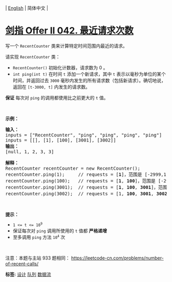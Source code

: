 | [English](README_EN.md) | 简体中文 |

# [剑指 Offer II 042. 最近请求次数](https://leetcode.cn/problems/H8086Q)
<p>写一个&nbsp;<code>RecentCounter</code>&nbsp;类来计算特定时间范围内最近的请求。</p>

<p>请实现 <code>RecentCounter</code> 类：</p>

<ul>
	<li><code>RecentCounter()</code> 初始化计数器，请求数为 0 。</li>
	<li><code>int ping(int t)</code> 在时间 <code>t</code> 添加一个新请求，其中 <code>t</code> 表示以毫秒为单位的某个时间，并返回过去 <code>3000</code> 毫秒内发生的所有请求数（包括新请求）。确切地说，返回在 <code>[t-3000, t]</code> 内发生的请求数。</li>
</ul>

<p><strong>保证</strong> 每次对 <code>ping</code> 的调用都使用比之前更大的 <code>t</code> 值。</p>

<p>&nbsp;</p>

<p><strong>示例：</strong></p>

<pre>
<strong>输入：</strong>
inputs = [&quot;RecentCounter&quot;, &quot;ping&quot;, &quot;ping&quot;, &quot;ping&quot;, &quot;ping&quot;]
inputs = [[], [1], [100], [3001], [3002]]
<strong>输出：</strong>
[null, 1, 2, 3, 3]

<strong>解释：</strong>
RecentCounter recentCounter = new RecentCounter();
recentCounter.ping(1);     // requests = [<strong>1</strong>]，范围是 [-2999,1]，返回 1
recentCounter.ping(100);   // requests = [<strong>1</strong>, <strong>100</strong>]，范围是 [-2900,100]，返回 2
recentCounter.ping(3001);  // requests = [<strong>1</strong>, <strong>100</strong>, <strong>3001</strong>]，范围是 [1,3001]，返回 3
recentCounter.ping(3002);  // requests = [1, <strong>100</strong>, <strong>3001</strong>, <strong>3002</strong>]，范围是 [2,3002]，返回 3
</pre>

<p>&nbsp;</p>

<p><strong>提示：</strong></p>

<ul>
	<li><code>1 &lt;= t &lt;= 10<sup>9</sup></code></li>
	<li>保证每次对 <code>ping</code> 调用所使用的 <code>t</code> 值都 <strong>严格递增</strong></li>
	<li>至多调用 <code>ping</code> 方法 <code>10<sup>4</sup></code> 次</li>
</ul>

<p>&nbsp;</p>

<p><meta charset="UTF-8" />注意：本题与主站 933&nbsp;题相同：&nbsp;<a href="https://leetcode-cn.com/problems/number-of-recent-calls/">https://leetcode-cn.com/problems/number-of-recent-calls/</a></p>

**标签:**  [设计](https://leetcode.cn/tag/design) [队列](https://leetcode.cn/tag/queue) [数据流](https://leetcode.cn/tag/data-stream) 